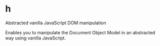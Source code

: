 # h
Abstracted vanilla JavaScript DOM manipulation

Enables you to manipulate the Document Object Model in an abstracted way using vanilla JavaScript.
